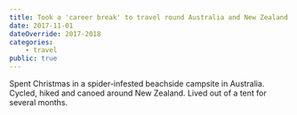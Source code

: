 ```yaml
---
title: Took a 'career break' to travel round Australia and New Zealand (yeah, clichéd I know)
date: 2017-11-01
dateOverride: 2017-2018
categories:
    - travel
public: true
---
```


Spent Christmas in a spider-infested beachside campsite in Australia. Cycled, hiked and canoed around New Zealand. Lived out of a tent for several months. 